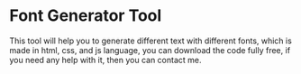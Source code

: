 # Font Generator Tool
This tool will help you to generate different text with different fonts, which is made in html, css, and js language, you can download the code fully free, if you need any help with it, then you can contact me.

